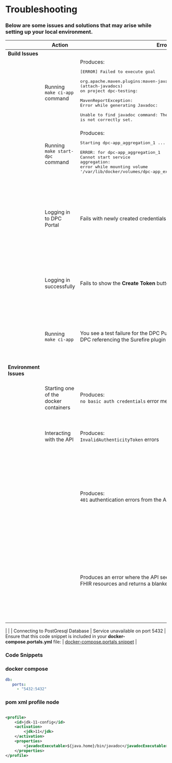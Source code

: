 # Troubleshooting

### Below are some issues and solutions that may arise while setting up your local environment.

|                        | Action                                | Error                                                                                                                                                                                                                                                                                                                                     | Comment                                                                                                                                                                          | Snippet                                                      |
|------------------------|---------------------------------------|-------------------------------------------------------------------------------------------------------------------------------------------------------------------------------------------------------------------------------------------------------------------------------------------------------------------------------------------|----------------------------------------------------------------------------------------------------------------------------------------------------------------------------------|--------------------------------------------------------------|
| **Build Issues**       |                                       |                                                                                                                                                                                                                                                                                                                                           |                                                                                                                                                                                  |                                                              |
|                        | Running ```make ci-app``` command     | Produces:  <br/><pre>[ERROR] Failed to execute goal  <br/>org.apache.maven.plugins:maven-javadoc-plugin:3.2.0:jar (attach-javadocs)  <br/>on project dpc-testing:    <br/>MavenReportException: <br/>Error while generating Javadoc: <br/>Unable to find javadoc command: The environment variable JAVA_HOME is not correctly set. </pre> | Add the following to the project's `pom.xml`  file.                                                                                                                              | [pom profile snippet](#pom-xml-profile-node)                 |
|                        | Running ```make start-dpc``` command  | Produces:  <br/><pre>Starting dpc-app_aggregation_1 ... error  <br/>ERROR: for dpc-app_aggregation_1  <br/>Cannot start service aggregation: <br/>error while mounting volume '/var/lib/docker/volumes/dpc-app_export-volume/_data':</pre>                                                                                                | This occurred after restarting the local system. Resolved by removing the dpc-aggregation image from Docker                                                                      |                                                              |
|                        | Logging in to DPC Portal              | Fails with newly created credentials                                                                                                                                                                                                                                                                                                      | Needed to refresh the cache by running ``` docker exec -it {id} rails dev:cache``` , where ```{id}``` is the Docker Container ID of the **dpc-web:latest** container             |                                                              |
|                        | Logging in successfully               | Fails to show the **Create Token** button                                                                                                                                                                                                                                                                                                 | This was due to not having proper EUA GitHub access.  [Resolved](DbTables.md) by [manually populating DB tables](DbTables.md#hop)                                                |                                                              |
|                        | Running ```make ci-app```             | You see a test failure for the DPC Public API Service <br/>DPC referencing the Surefire plugin and a terminated VM.                                                                                                                                                                                                                       | This is a known issue and the test error **WILL NOT** stop you from being able to run the DPC application locally.                                                               |                                                              |
| **Environment Issues** |                                       |                                                                                                                                                                                                                                                                                                                                           |                                                                                                                                                                                  |                                                              |
|                        | Starting one of the docker containers | Produces: <br/>`no basic auth credentials` error message                                                                                                                                                                                                                                                                                  | Re-run `make ci-app` command in order to pull down the **ECR Docker images** from AWS.                                                                                           |                                                              |
|                        | Interacting with the API              | Produces:  <br/>`InvalidAuthenticityToken` errors                                                                                                                                                                                                                                                                                         | Run the  `docker exec -it ${container_id}} rails dec:cache` command to turn on caching                                                                                           |                                                              |
|                        |                                       | Produces:  <br/>`401` authentication errors from the API                                                                                                                                                                                                                                                                                  | Ensure you’ve turned off authentication in the API by setting the `JVM_FLAGS` environment variable `AUTH_DISABLED` to `true` inside the **docker-compose.yml** file              |                                                              |
|                        |                                       | Produces an error where the API seems to reject all <br/>FHIR resources and returns a blanket `500`                                                                                                                                                                                                                                            | Tail the Attribution Service docker logs by running `docker logs -f container_id`. If you see the following error, you need to seed your local database by running make seed-db. |                                                              |
|
|                        | Connecting to PostGresql Database     | Service unavailable on port 5432                                                                                                                                                                                                                                                                                                          | Ensure that this code snippet is included in your **docker-compose.portals.yml** file:                                                                                           | [docker-compose.portals snippet](#docker-compose-portals) |



### Code Snippets

### docker compose
```yaml
db:
   ports:
     - "5432:5432"
```
### pom xml profile node
```xml

<profile>
    <id>jdk-11-config</id>
    <activation>
        <jdk>11</jdk>
    </activation>
    <properties>
        <javadocExecutable>${java.home}/bin/javadoc</javadocExecutable>
    </properties>
</profile>
```
